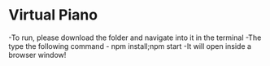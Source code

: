 # Virtual Piano
-To run, please download the folder and navigate into it in the terminal
-The type the following command - npm install;npm start
-It will open inside a browser window!
